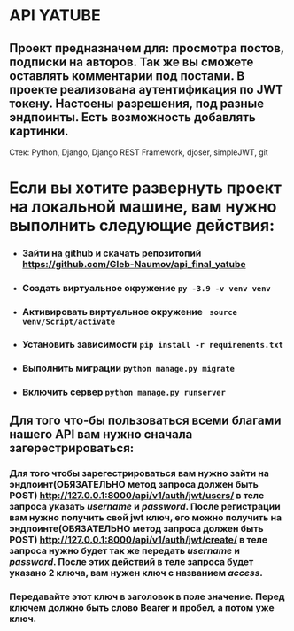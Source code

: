 # API YATUBE 
## Проект предназначем для: просмотра постов, подписки на авторов. Так же вы сможете оставлять комментарии под постами. В проекте реализована аутентификация по JWT токену. Настоены разрешения, под разные эндпоинты. Есть возможность добавлять картинки.
Стек: Python, Django, Django REST Framework, djoser, simpleJWT, git

# Если вы хотите развернуть проект на локальной машине, вам нужно выполнить следующие действия:
- ### Зайти на github и скачать репозитопий **https://github.com/Gleb-Naumov/api_final_yatube**
- ### Создать виртуальное окружение ``` py -3.9 -v venv venv ```
- ### Активировать виртуальное окружение ``` source venv/Script/activate```
- ### Установить зависимости ``` pip install -r requirements.txt ```
- ### Выполнить миграции ``` python manage.py migrate ```
- ### Включить сервер ``` python manage.py runserver ```


## Для того что-бы пользоваться всеми благами нашего API вам нужно сначала загерестрироваться: 
### Для того чтобы зарегестрироваться вам нужно зайти на эндпоинт(**ОБЯЗАТЕЛЬНО метод запроса должен быть POST**) **http://127.0.0.1:8000/api/v1/auth/jwt/users/** в теле запроса указать *username* и *password*. После регистрации вам нужно получить свой jwt ключ, его можно получить на эндпоинте(**ОБЯЗАТЕЛЬНО метод запроса должен быть POST**) **http://127.0.0.1:8000/api/v1/auth/jwt/create/**  в теле запроса нужно будет так же передать *username* и *password*. После этих действий в теле запроса будет указано 2 ключа, вам нужен ключ  с названием *access*.
### Передавайте этот ключ в заголовок в поле значение. Перед ключем должно быть слово Bearer и пробел, а потом уже ключ.

